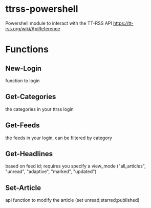 # ttrss-powershell
Powershell module to interact with the TT-RSS API
https://tt-rss.org/wiki/ApiReference

# Functions
## New-Login
function to login

## Get-Categories
the categories in your ttrss login

## Get-Feeds 
the feeds in your login, can be filtered by category

## Get-Headlines
based on feed id; requires you specify a view_mode ("all_articles", "unread", "adaptive", "marked", "updated")

## Set-Article
api function to modify the article (set unread;starred;published)
